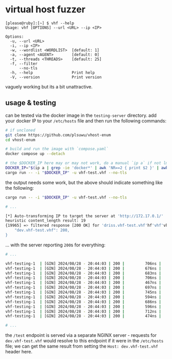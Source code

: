 # virtual host fuzzer

```
[please@ruby]:[~] $ vhf --help
Usage: vhf [OPTIONS] --url <URL> --ip <IP>

Options:
  -u, --url <URL>
  -i, --ip <IP>
  -w, --wordlist <WORDLIST>  [default: 1]
  -a, --agent <AGENT>        [default: 0]
  -t, --threads <THREADS>    [default: 25]
  -f, --filter
      --no-tls
  -h, --help                 Print help
  -V, --version              Print version
```

vaguely working but its a bit unattractive. 

## usage & testing

can be tested via the docker image in the `testing-server` directory. 
add your docker IP to your `/etc/hosts` file and then run the following commands:

```bash
# if uncloned
git clone https://github.com/plsuwu/vhost-enum
cd vhost-enum

# build and run the image with `compose.yaml`
docker compose up --detach

# the $DOCKER_IP here may or may not work, do a manual `ip a` if not lmao
DOCKER_IP="$(ip a | grep -ie 'docker*' | awk 'NR==2 { print $2 }' | awk -F/ '{ print $1 }')"
cargo run -- -i "$DOCKER_IP" -u vhf-test.vhf --no-tls
```

the output needs some work, but the above should indicate something like the following:

```bash
cargo run -- -i "$DOCKER_IP" -u vhf-test.vhf --no-tls

# ...

[*] Auto-transforming IP to target the server at 'http://172.17.0.1/'
heuristic content_length result: 19
{19965] => filtered response [200 OK] for 'driss.vhf-test.vhf'hf'vhf'vhf''f'hf'f''.vhf-test.vhf'
    "dev.vhf-test.vhf": 200,
}
```

... with the server reporting `200`s for everything:
```bash
# ...

vhf-testing-1  | [GIN] 2024/08/28 - 20:44:03 | 200 |         706ns |       127.0.0.1 | GET      "/"
vhf-testing-1  | [GIN] 2024/08/28 - 20:44:03 | 200 |         676ns |       127.0.0.1 | GET      "/"
vhf-testing-1  | [GIN] 2024/08/28 - 20:44:03 | 200 |         683ns |       127.0.0.1 | GET      "/"
vhf-testing-1  | [GIN] 2024/08/28 - 20:44:03 | 200 |         706ns |       127.0.0.1 | GET      "/"
vhf-testing-1  | [GIN] 2024/08/28 - 20:44:03 | 200 |         467ns |       127.0.0.1 | GET      "/test"
vhf-testing-1  | [GIN] 2024/08/28 - 20:44:03 | 200 |         697ns |       127.0.0.1 | GET      "/"
vhf-testing-1  | [GIN] 2024/08/28 - 20:44:03 | 200 |         745ns |       127.0.0.1 | GET      "/"
vhf-testing-1  | [GIN] 2024/08/28 - 20:44:03 | 200 |         594ns |       127.0.0.1 | GET      "/"
vhf-testing-1  | [GIN] 2024/08/28 - 20:44:03 | 200 |         686ns |       127.0.0.1 | GET      "/"
vhf-testing-1  | [GIN] 2024/08/28 - 20:44:03 | 200 |         596ns |       127.0.0.1 | GET      "/"
vhf-testing-1  | [GIN] 2024/08/28 - 20:44:03 | 200 |         712ns |       127.0.0.1 | GET      "/"
vhf-testing-1  | [GIN] 2024/08/28 - 20:44:03 | 200 |         474ns |       127.0.0.1 | GET      "/"

# ...
```

the `/test` endpoint is served via a separate NGINX server - requests for `dev.vhf-test.vhf` would resolve to this endpoint if it
were in the `/etc/hosts` file; we can get the same result from setting the `Host: dev.vhf-test.vhf` header here.
